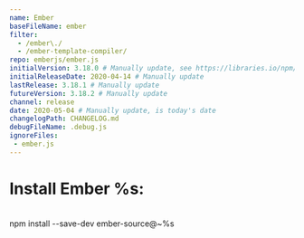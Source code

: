```yaml
---
name: Ember
baseFileName: ember
filter:
  - /ember\./
  - /ember-template-compiler/
repo: emberjs/ember.js
initialVersion: 3.18.0 # Manually update, see https://libraries.io/npm/ember-source throughout
initialReleaseDate: 2020-04-14 # Manually update
lastRelease: 3.18.1 # Manually update
futureVersion: 3.18.2 # Manually update
channel: release
date: 2020-05-04 # Manually update, is today's date
changelogPath: CHANGELOG.md
debugFileName: .debug.js
ignoreFiles:
 - ember.js
---
```

# Install Ember %s:
<br>
npm install --save-dev ember-source@~%s
